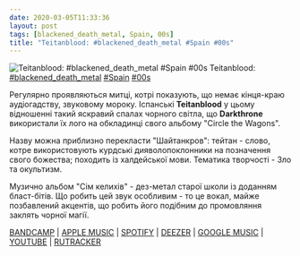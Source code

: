 ```yaml
---
date: 2020-03-05T11:33:36
layout: post
tags: [blackened_death_metal, Spain, 00s]
title: "Teitanblood: #blackened_death_metal #Spain #00s"
---
```

![Teitanblood: #blackened_death_metal #Spain #00s](https://res.cloudinary.com/vast-space-unexplored/image/upload/q_auto,dpr_auto,w_auto/photos/photo_912_05-03-2020_11-33-36.jpg)
Teitanblood: [#blackened_death_metal](/tags/#blackened_death_metal) [#Spain](/tags/#Spain) [#00s](/tags/#00s)

Регулярно проявляються митці, котрі показують, що немає кінця-краю аудіогадству, звуковому мороку. Іспанські **Teitanblood** у цьому відношенні такий яскравий спалах чорного світла, що **Darkthrone** використали їх лого на обкладинці свого альбому &quot;Circle the Wagons&quot;.

Назву можна приблизно перекласти &quot;Шайтанкров&quot;: тейтан - слово, котре використовують курдські дияволопоклонники на позначення свого божества; походить із халдейської мови. Тематика творчості - Зло та окультизм.

Музично альбом &quot;Сім келихів&quot; - дез-метал старої школи із доданням бласт-бітів. Що робить цей звук особливим - то це вокал, майже позбавлений акцентів, що робить його подібним до промовляння заклять чорної магії.

[BANDCAMP](https://teitanblood.bandcamp.com/album/seven-chalices) \| [APPLE MUSIC](https://music.apple.com/ru/album/seven-chalices/1434610858) \| [SPOTIFY](https://open.spotify.com/album/25EaVVYGp6Z4R7Mpsjtrya) \| [DEEZER](https://www.deezer.com/album/62383252?utm_source=deezer&amp;utm_content=album-62383252&amp;utm_term=1601611822_1583400526&amp;utm_medium=web) \| [GOOGLE MUSIC](https://play.google.com/music/m/Bod4qzk2l3v5lihrui4a7l3lnsi?t=Seven_Chalices_-_Teitanblood) \| [YOUTUBE](https://www.youtube.com/playlist?list=OLAK5uy_nY1MPG3X2X1j2il8V16KnYPF5fCENv7Qk) \| [RUTRACKER](https://rutracker.org/forum/viewtopic.php?t=4101207)